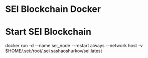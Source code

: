 # SEI Blockchain Docker

# Start SEI Blockchain
docker run -d --name sei_node --restart always --network host -v $HOME/.sei:/root/.sei sashaoshurkov/sei:latest

